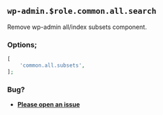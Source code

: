 ## `wp-admin.$role.common.all.search`

Remove wp-admin all/index subsets component.

### Options;

```php
[
    'common.all.subsets',
];
```

### Bug?

* **[Please open an issue](https://github.com/soberwp/intervention/issues/new?title=[wp-admin.common.all.subsets]&labels=bug&assignees=darrenjacoby)**
